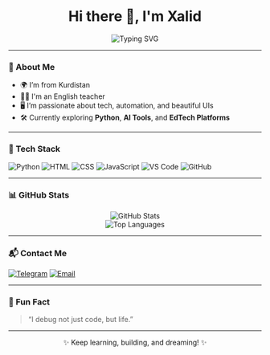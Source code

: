 <h1 align="center">Hi there 👋, I'm Xalid</h1>

<p align="center">
  <img src="https://readme-typing-svg.herokuapp.com?font=Fira+Code&duration=3000&pause=1000&center=true&width=435&lines=English+Teacher+%7C+Tech+Enthusiast;Building+ideas+with+code+and+purpose" alt="Typing SVG" />
</p>

---

### 🚀 About Me

- 🌍 I’m from Kurdistan  
- 👨‍🏫 I'm an English teacher  
- 🖥️ I’m passionate about tech, automation, and beautiful UIs  
- 🛠️ Currently exploring **Python**, **AI Tools**, and **EdTech Platforms**

---

### 🧰 Tech Stack

![Python](https://img.shields.io/badge/Python-3670A0?style=for-the-badge&logo=python&logoColor=white)
![HTML](https://img.shields.io/badge/HTML5-E34F26?style=for-the-badge&logo=html5&logoColor=white)
![CSS](https://img.shields.io/badge/CSS3-1572B6?style=for-the-badge&logo=css3&logoColor=white)
![JavaScript](https://img.shields.io/badge/JavaScript-F7DF1E?style=for-the-badge&logo=javascript&logoColor=black)
![VS Code](https://img.shields.io/badge/VS%20Code-007ACC?style=for-the-badge&logo=visual-studio-code&logoColor=white)
![GitHub](https://img.shields.io/badge/GitHub-100000?style=for-the-badge&logo=github&logoColor=white)

---

### 📊 GitHub Stats

<p align="center">
  <img src="https://github-readme-stats.vercel.app/api?username=xalid123&show_icons=true&theme=tokyonight&hide_title=true" alt="GitHub Stats"/>
  <br/>
  <img src="https://github-readme-stats.vercel.app/api/top-langs/?username=xalid123&layout=compact&theme=tokyonight" alt="Top Languages"/>
</p>

---

### 📬 Contact Me

[![Telegram](https://img.shields.io/badge/Telegram-2CA5E0?style=for-the-badge&logo=telegram&logoColor=white)](https://t.me/n1simp)
[![Email](https://img.shields.io/badge/Email-D14836?style=for-the-badge&logo=gmail&logoColor=white)](mailto:xalid.sabah.1998@gmail.com)

---

### 🧠 Fun Fact

> “I debug not just code, but life.”

---

<p align="center">✨ Keep learning, building, and dreaming! ✨</p>
